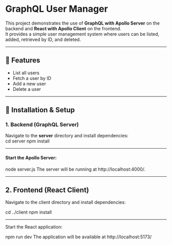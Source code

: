 # **GraphQL User Manager**  

This project demonstrates the use of **GraphQL with Apollo Server** on the backend and **React with Apollo Client** on the frontend.  
It provides a simple user management system where users can be listed, added, retrieved by ID, and deleted.  

---

## 🚀 Features  
- List all users  
- Fetch a user by ID  
- Add a new user  
- Delete a user  

---

## 🔧 Installation & Setup  

### **1. Backend (GraphQL Server)**  
Navigate to the **server** directory and install dependencies:  
cd server
npm install

---

#### Start the Apollo Server:

node server.js
The server will be running at http://localhost:4000/.

---

## **2. Frontend (React Client)** 
Navigate to the client directory and install dependencies:

cd ../client
npm install

---

Start the React application:

npm run dev
The application will be available at http://localhost:5173/
